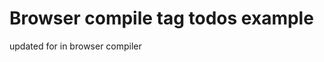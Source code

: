 Browser compile tag todos example
===================================

updated for in browser compiler

